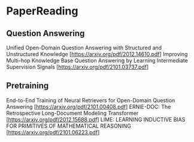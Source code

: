 # PaperReading
## Question Answering
Unified Open-Domain Question Answering with Structured and Unstructured Knowledge [https://arxiv.org/pdf/2012.14610.pdf]
Improving Multi-hop Knowledge Base Question Answering by Learning Intermediate Supervision Signals [https://arxiv.org/pdf/2101.03737.pdf]

## Pretraining
End-to-End Training of Neural Retrievers for Open-Domain Question Answering [https://arxiv.org/pdf/2101.00408.pdf]
ERNIE-DOC: The Retrospective Long-Document Modeling Transformer [https://arxiv.org/pdf/2012.15688.pdf]
LIME: LEARNING INDUCTIVE BIAS FOR PRIMITIVES OF MATHEMATICAL REASONING [https://arxiv.org/pdf/2101.06223.pdf]


